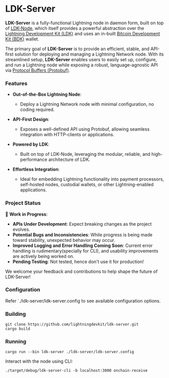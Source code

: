 # LDK-Server

**LDK-Server** is a fully-functional Lightning node in daemon form, built on top of
[LDK-Node](https://github.com/lightningdevkit/ldk-node), which itself provides a powerful abstraction over the
[Lightning Development Kit (LDK)](https://github.com/lightningdevkit/rust-lightning) and uses an in-built
[Bitcoin Development Kit (BDK)](https://bitcoindevkit.org/) wallet.

The primary goal of **LDK-Server** is to provide an efficient, stable, and API-first solution for deploying and managing
a Lightning Network node. With its streamlined setup, **LDK-Server** enables users to easily set up, configure, and run
a Lightning node while exposing a robust, language-agnostic API via [Protocol Buffers (Protobuf)](https://protobuf.dev/).

### Features

- **Out-of-the-Box Lightning Node**:
    - Deploy a Lightning Network node with minimal configuration, no coding required.

- **API-First Design**:
    - Exposes a well-defined API using Protobuf, allowing seamless integration with HTTP-clients or applications.

- **Powered by LDK**:
    - Built on top of LDK-Node, leveraging the modular, reliable, and high-performance architecture of LDK.

- **Effortless Integration**:
    - Ideal for embedding Lightning functionality into payment processors, self-hosted nodes, custodial wallets, or other Lightning-enabled
      applications.

### Project Status

🚧 **Work in Progress**:
- **APIs Under Development**: Expect breaking changes as the project evolves.
- **Potential Bugs and Inconsistencies**: While progress is being made toward stability, unexpected behavior may occur.
- **Improved Logging and Error Handling Coming Soon**: Current error handling is rudimentary(specially for CLI), and usability improvements are actively being worked on.
- **Pending Testing**: Not tested, hence don't use it for production!

We welcome your feedback and contributions to help shape the future of LDK-Server!


### Configuration
Refer `./ldk-server/ldk-server.config to see available configuration options.

### Building
```
git clone https://github.com/lightningdevkit/ldk-server.git
cargo build
```

### Running
```
cargo run --bin ldk-server ./ldk-server/ldk-server.config
```

Interact with the node using CLI:
```
./target/debug/ldk-server-cli -b localhost:3000 onchain-receive
```
